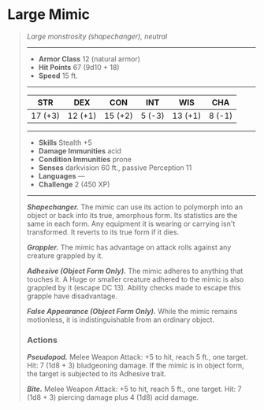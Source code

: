 # Large Mimic
>*Large monstrosity (shapechanger), neutral*
>___
>- **Armor Class** 12 (natural armor)
>- **Hit Points** 67 (9d10 + 18)
>- **Speed** 15 ft.
>___
>|STR|DEX|CON|INT|WIS|CHA|
>|:---:|:---:|:---:|:---:|:---:|:---:|
>|17 (+3)|12 (+1)|15 (+2)|5 (-3)|13 (+1)|8 (-1)|
>___
>- **Skills** Stealth +5
>- **Damage Immunities** acid
>- **Condition Immunities** prone
>- **Senses** darkvision 60 ft., passive Perception 11
>- **Languages** —
>- **Challenge** 2 (450 XP)
>___
>***Shapechanger.*** The mimic can use its action to polymorph into an object or back into its true, amorphous form. Its statistics are the same in each form. Any equipment it is wearing or carrying isn't transformed. It reverts to its true form if it dies.  
>
>***Grappler.*** The mimic has advantage on attack rolls against any creature grappled by it.  
>
>***Adhesive (Object Form Only).*** The mimic adheres to anything that touches it. A Huge or smaller creature adhered to the mimic is also grappled by it (escape DC 13). Ability checks made to escape this grapple have disadvantage.  
>
>***False Appearance (Object Form Only).*** While the mimic remains motionless, it is indistinguishable from an ordinary object.  
>
>### Actions
>***Pseudopod.*** Melee Weapon Attack: +5 to hit, reach 5 ft., one target. Hit: 7 (1d8 + 3) bludgeoning damage. If the mimic is in object form, the target is subjected to its Adhesive trait.  
>
>***Bite.*** Melee Weapon Attack: +5 to hit, reach 5 ft., one target. Hit: 7 (1d8 + 3) piercing damage plus 4 (1d8) acid damage.